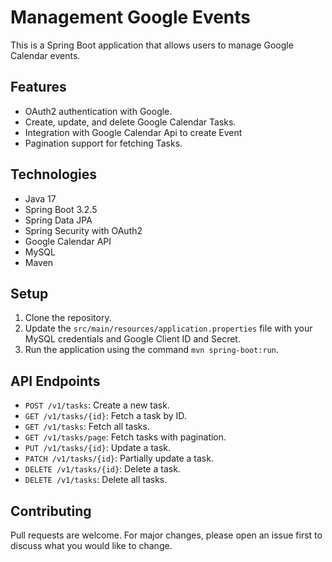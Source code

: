 # Management Google Events

This is a Spring Boot application that allows users to manage Google Calendar events.

## Features

- OAuth2 authentication with Google.
- Create, update, and delete Google Calendar Tasks.
- Integration with Google Calendar Api to create Event
- Pagination support for fetching Tasks.


## Technologies

- Java 17
- Spring Boot 3.2.5
- Spring Data JPA
- Spring Security with OAuth2
- Google Calendar API
- MySQL
- Maven

## Setup

1. Clone the repository.
2. Update the `src/main/resources/application.properties` file with your MySQL credentials and Google Client ID and Secret.
3. Run the application using the command `mvn spring-boot:run`.

## API Endpoints

- `POST /v1/tasks`: Create a new task.
- `GET /v1/tasks/{id}`: Fetch a task by ID.
- `GET /v1/tasks`: Fetch all tasks.
- `GET /v1/tasks/page`: Fetch tasks with pagination.
- `PUT /v1/tasks/{id}`: Update a task.
- `PATCH /v1/tasks/{id}`: Partially update a task.
- `DELETE /v1/tasks/{id}`: Delete a task.
- `DELETE /v1/tasks`: Delete all tasks.

## Contributing

Pull requests are welcome. For major changes, please open an issue first to discuss what you would like to change.
